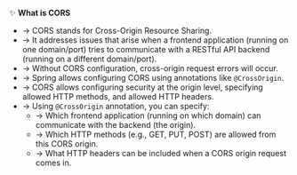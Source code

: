 ✨ **What is CORS**
- → CORS stands for Cross-Origin Resource Sharing.
- → It addresses issues that arise when a frontend application (running on one domain/port) tries to communicate with a RESTful API backend (running on a different domain/port).
- → Without CORS configuration, cross-origin request errors will occur.
- → Spring allows configuring CORS using annotations like `@CrossOrigin`.
- → CORS allows configuring security at the origin level, specifying allowed HTTP methods, and allowed HTTP headers.
- → Using `@CrossOrigin` annotation, you can specify:
    - → Which frontend application (running on which domain) can communicate with the backend (the origin).
    - → Which HTTP methods (e.g., GET, PUT, POST) are allowed from this CORS origin.
    - → What HTTP headers can be included when a CORS origin request comes in.